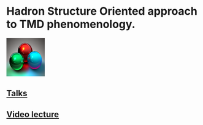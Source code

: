 
# Hadron Structure Oriented approach to TMD phenomenology.
<img src="images/3quarks.png" width="100" height="100">  

## <a href="https://github.com/hso-tmd/hso-tmd.github.io/tree/main/slides/index.html" target="_blank">Talks</a>

## <a href="https://www.youtube.com/watch?v=7Wqx9yhBXuI&t=4382s" target="_blank">Video lecture</a>


